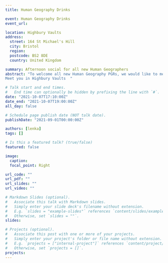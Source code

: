 ```yaml
---
title: Human Geography Drinks

event: Human Geography Drinks
event_url: 

location: Highbury Vaults 
address:
  street: 164 St Michael's Hill
  city: Bristol
  region: 
  postcode: BS2 8DE
  country: United Kingdom

summary: Afternoon social for all new Human Geographers 
abstract: "To welcome all new Human Geography PGRs, we would like to meet up and casually leave to nearest open air pub on Thursday afternoon. 
Meet you in Highbury Vaults  "

# Talk start and end times.
#   End time can optionally be hidden by prefixing the line with `#`.
date: "2021-10-07T17:10:00Z"
date_end: "2021-10-07T19:00:00Z"
all_day: false

# Schedule page publish date (NOT talk date).
publishDate: "2021-09-01T00:00:00Z"

authors: [lenka]
tags: []

# Is this a featured talk? (true/false)
featured: false

image:
  caption: 
  focal_point: Right

url_code: ""
url_pdf: ""
url_slides: ""
url_video: ""

# Markdown Slides (optional).
#   Associate this talk with Markdown slides.
#   Simply enter your slide deck's filename without extension.
#   E.g. `slides = "example-slides"` references `content/slides/example-slides.md`.
#   Otherwise, set `slides = ""`.
slides:

# Projects (optional).
#   Associate this post with one or more of your projects.
#   Simply enter your project's folder or file name without extension.
#   E.g. `projects = ["internal-project"]` references `content/project/deep-learning/index.md`.
#   Otherwise, set `projects = []`.
projects:
---
```

